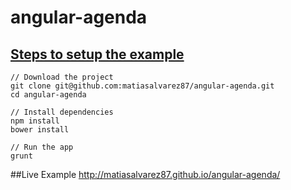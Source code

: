 angular-agenda
==============

## [Steps to setup the example](www.lta.com)

```
// Download the project
git clone git@github.com:matiasalvarez87/angular-agenda.git
cd angular-agenda

// Install dependencies
npm install
bower install

// Run the app
grunt
```

##Live Example
http://matiasalvarez87.github.io/angular-agenda/
